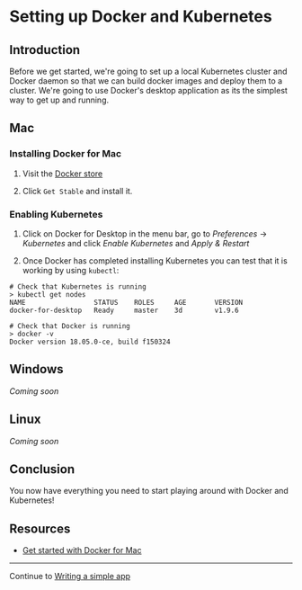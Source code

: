 # Setting up Docker and Kubernetes
## Introduction
Before we get started, we're going to set up a local Kubernetes cluster and Docker daemon so that we can build docker images and deploy them to a cluster. We're going to use Docker's desktop application as its the simplest way to get up and running.

## Mac
### Installing Docker for Mac
1) Visit the [Docker store](https://store.docker.com/editions/community/docker-ce-desktop-mac)

2) Click `Get Stable` and install it.

### Enabling Kubernetes
1) Click on Docker for Desktop in the menu bar, go to _Preferences_ -> _Kubernetes_ and click _Enable Kubernetes_ and _Apply & Restart_

2) Once Docker has completed installing Kubernetes you can test that it is working by using `kubectl`:

``` 
# Check that Kubernetes is running
> kubectl get nodes
NAME                 STATUS    ROLES     AGE       VERSION
docker-for-desktop   Ready     master    3d        v1.9.6

# Check that Docker is running
> docker -v
Docker version 18.05.0-ce, build f150324
```

## Windows
_Coming soon_

## Linux
_Coming soon_

## Conclusion
You now have everything you need to start playing around with Docker and Kubernetes!

## Resources
- [Get started with Docker for Mac](https://docs.docker.com/docker-for-mac/)

---

Continue to [Writing a simple app](./2-writing-a-simple-app.md)
